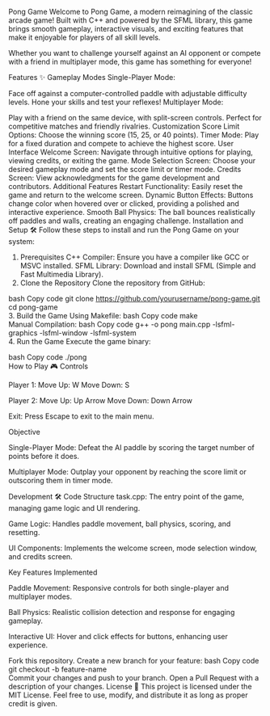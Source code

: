 Pong Game 
Welcome to Pong Game, a modern reimagining of the classic arcade game! Built with C++ and powered by the SFML library, this game brings smooth gameplay, interactive visuals, and exciting features that make it enjoyable for players of all skill levels.

Whether you want to challenge yourself against an AI opponent or compete with a friend in multiplayer mode, this game has something for everyone!

Features ✨
Gameplay Modes
Single-Player Mode:

Face off against a computer-controlled paddle with adjustable difficulty levels.
Hone your skills and test your reflexes!
Multiplayer Mode:

Play with a friend on the same device, with split-screen controls.
Perfect for competitive matches and friendly rivalries.
Customization
Score Limit Options: Choose the winning score (15, 25, or 40 points).
Timer Mode: Play for a fixed duration and compete to achieve the highest score.
User Interface
Welcome Screen: Navigate through intuitive options for playing, viewing credits, or exiting the game.
Mode Selection Screen: Choose your desired gameplay mode and set the score limit or timer mode.
Credits Screen: View acknowledgments for the game development and contributors.
Additional Features
Restart Functionality: Easily reset the game and return to the welcome screen.
Dynamic Button Effects: Buttons change color when hovered over or clicked, providing a polished and interactive experience.
Smooth Ball Physics: The ball bounces realistically off paddles and walls, creating an engaging challenge.
Installation and Setup 🛠️
Follow these steps to install and run the Pong Game on your system:

1. Prerequisites
C++ Compiler: Ensure you have a compiler like GCC or MSVC installed.
SFML Library: Download and install SFML (Simple and Fast Multimedia Library).
2. Clone the Repository
Clone the repository from GitHub:

bash
Copy code
git clone https://github.com/yourusername/pong-game.git  
cd pong-game  
3. Build the Game
Using Makefile:
bash
Copy code
make  
Manual Compilation:
bash
Copy code
g++ -o pong main.cpp -lsfml-graphics -lsfml-window -lsfml-system  
4. Run the Game
Execute the game binary:

bash
Copy code
./pong  
How to Play 🎮
Controls

Player 1:
Move Up: W
Move Down: S

Player 2:
Move Up: Up Arrow
Move Down: Down Arrow

Exit: Press Escape to exit to the main menu.

Objective

Single-Player Mode: Defeat the AI paddle by scoring the target number of points before it does.

Multiplayer Mode: Outplay your opponent by reaching the score limit or outscoring them in timer mode.


Development 🛠️
Code Structure
task.cpp: The entry point of the game, managing game logic and UI rendering.

Game Logic: Handles paddle movement, ball physics, scoring, and resetting.

UI Components: Implements the welcome screen, mode selection window, and credits screen.

Key Features Implemented

Paddle Movement: Responsive controls for both single-player and multiplayer modes.

Ball Physics: Realistic collision detection and response for engaging gameplay.

Interactive UI: Hover and click effects for buttons, enhancing user experience.

Fork this repository.
Create a new branch for your feature:
bash
Copy code
git checkout -b feature-name  
Commit your changes and push to your branch.
Open a Pull Request with a description of your changes.
License 📜
This project is licensed under the MIT License. Feel free to use, modify, and distribute it as long as proper credit is given.

